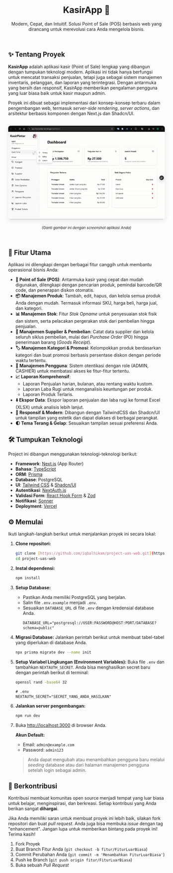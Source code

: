 <div align="center">
  <br />
  <h1><b>KasirApp 🛒</b></h1>
  <p>
    Modern, Cepat, dan Intuitif. Solusi Point of Sale (POS) berbasis web yang dirancang untuk merevolusi cara Anda mengelola bisnis.
  </p>
  <br />
</div>

## ✨ Tentang Proyek

**KasirApp** adalah aplikasi kasir (Point of Sale) lengkap yang dibangun dengan tumpukan teknologi modern. Aplikasi ini tidak hanya berfungsi untuk mencatat transaksi penjualan, tetapi juga sebagai sistem manajemen inventaris, pelanggan, dan laporan yang terintegrasi. Dengan antarmuka yang bersih dan responsif, KasirApp memberikan pengalaman pengguna yang luar biasa baik untuk kasir maupun admin.

Proyek ini dibuat sebagai implementasi dari konsep-konsep terbaru dalam pengembangan web, termasuk *server-side rendering*, *server actions*, dan arsitektur berbasis komponen dengan Next.js dan Shadcn/UI.

<br/>

<div align="center">
  <img src="./videokasirpintar-ezgif.com-video-to-gif-converter.gif" alt="Screenshot KasirApp" style="border-radius: 8px; box-shadow: 0 4px 15px rgba(0,0,0,0.1);">
  <p><small><i>(Ganti gambar ini dengan screenshot aplikasi Anda)</i></small></p>
</div>

<br/>

## 🚀 Fitur Utama

Aplikasi ini dilengkapi dengan berbagai fitur canggih untuk membantu operasional bisnis Anda:

* **🛒 Point of Sale (POS)**: Antarmuka kasir yang cepat dan mudah digunakan, dilengkapi dengan pencarian produk, pemindai barcode/QR code, dan penerapan diskon otomatis.
* **📦 Manajemen Produk**: Tambah, edit, hapus, dan kelola semua produk Anda dengan mudah. Termasuk informasi SKU, harga beli, harga jual, dan kategori.
* **📊 Manajemen Stok**: Fitur *Stok Opname* untuk penyesuaian stok fisik dan sistem, serta pelacakan pergerakan stok dari pembelian hingga penjualan.
* **🚚 Manajemen Supplier & Pembelian**: Catat data supplier dan kelola seluruh siklus pembelian, mulai dari *Purchase Order* (PO) hingga penerimaan barang (*Goods Receipt*).
* **🏷️ Manajemen Kategori & Promosi**: Kelompokkan produk berdasarkan kategori dan buat promosi berbasis persentase diskon dengan periode waktu tertentu.
* **👥 Manajemen Pengguna**: Sistem otentikasi dengan role (ADMIN, CASHIER) untuk membatasi akses ke fitur-fitur tertentu.
* **📈 Laporan Komprehensif**:
    * Laporan Penjualan harian, bulanan, atau rentang waktu kustom.
    * Laporan Laba Rugi untuk menganalisis keuntungan per produk.
    * Laporan Produk Terlaris.
* **⬇️ Ekspor Data**: Ekspor laporan penjualan dan laba rugi ke format Excel (XLSX) untuk analisis lebih lanjut.
* **📱 Responsif & Modern**: Dibangun dengan TailwindCSS dan Shadcn/UI untuk tampilan yang estetik dan dapat diakses di berbagai perangkat.
* **🌓 Tema Terang & Gelap**: Sesuaikan tampilan sesuai preferensi Anda.

## 🛠️ Tumpukan Teknologi

Project ini dibangun menggunakan teknologi-teknologi berikut:

* **Framework**: [Next.js](https://nextjs.org/) (App Router)
* **Bahasa**: [TypeScript](https://www.typescriptlang.org/)
* **ORM**: [Prisma](https://www.prisma.io/)
* **Database**: PostgreSQL
* **UI**: [Tailwind CSS](https://tailwindcss.com/) & [Shadcn/UI](https://ui.shadcn.com/)
* **Autentikasi**: [NextAuth.js](https://next-auth.js.org/)
* **Validasi Form**: [React Hook Form](https://react-hook-form.com/) & [Zod](https://zod.dev/)
* **Notifikasi**: [Sonner](https://sonner.emilkowal.ski/)
* **Deployment**: [Vercel](https://vercel.com)

## ⚙️ Memulai

Ikuti langkah-langkah berikut untuk menjalankan proyek ini secara lokal:

1.  **Clone repositori:**
    ```bash
    git clone [https://github.com/iqbalhikam/project-uas-web.git](https://github.com/iqbalhikam/project-uas-web.git)
    cd project-uas-web
    ```

2.  **Instal dependensi:**
    ```bash
    npm install
    ```

3.  **Setup Database:**
    * Pastikan Anda memiliki PostgreSQL yang berjalan.
    * Salin file `.env.example` menjadi `.env`.
    * Sesuaikan `DATABASE_URL` di file `.env` dengan kredensial database Anda.
        ```env
        DATABASE_URL="postgresql://USER:PASSWORD@HOST:PORT/DATABASE?schema=public"
        ```

4.  **Migrasi Database:**
    Jalankan perintah berikut untuk membuat tabel-tabel yang diperlukan di database Anda.
    ```bash
    npx prisma migrate dev --name init
    ```

5.  **Setup Variabel Lingkungan (Environment Variables):**
    Buka file `.env` dan tambahkan `NEXTAUTH_SECRET`. Anda bisa menghasilkan secret baru dengan perintah berikut di terminal:
    ```bash
    openssl rand -base64 32
    ```
    ```env
    # .env
    NEXTAUTH_SECRET="SECRET_YANG_ANDA_HASILKAN"
    ```

6.  **Jalankan server pengembangan:**
    ```bash
    npm run dev
    ```

7.  Buka [http://localhost:3000](http://localhost:3000) di browser Anda.

    **Akun Default:**
    * Email: `admin@example.com`
    * Password: `admin123`
    > Anda dapat mengubah atau menambahkan pengguna baru melalui *seeding* database atau dari halaman manajemen pengguna setelah login sebagai admin.

## 🤝 Berkontribusi

Kontribusi membuat komunitas open source menjadi tempat yang luar biasa untuk belajar, menginspirasi, dan berkreasi. Setiap kontribusi yang Anda berikan sangat **dihargai**.

Jika Anda memiliki saran untuk membuat proyek ini lebih baik, silakan fork repositori dan buat *pull request*. Anda juga bisa membuka *issue* dengan tag "enhancement". Jangan lupa untuk memberikan bintang pada proyek ini! Terima kasih!

1.  Fork Proyek
2.  Buat Branch Fitur Anda (`git checkout -b fitur/FiturLuarBiasa`)
3.  Commit Perubahan Anda (`git commit -m 'Menambahkan FiturLuarBiasa'`)
4.  Push ke Branch (`git push origin fitur/FiturLuarBiasa`)
5.  Buka sebuah *Pull Request*
